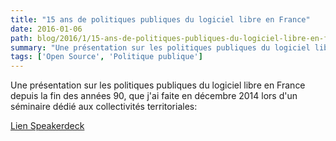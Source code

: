 ```yaml
---
title: "15 ans de politiques publiques du logiciel libre en France"
date: 2016-01-06
path: blog/2016/1/15-ans-de-politiques-publiques-du-logiciel-libre-en-france
summary: "Une présentation sur les politiques publiques du logiciel libre en France depuis la fin des années 90, que j'ai faite en décembre 2014 lors d'un séminaire dédié aux collectivités territoriales."
tags: ['Open Source', 'Politique publique']
---
```


Une présentation sur les politiques publiques du logiciel libre en France depuis la fin des années 90, que j'ai faite en décembre 2014 lors d'un séminaire dédié aux collectivités territoriales:

<script async class="speakerdeck-embed" data-id="2246ec706741013212a06e47992228f9" data-ratio="1.33333333333333" src="//speakerdeck.com/assets/embed.js"></script>

[Lien Speakerdeck](https://speakerdeck.com/sfermigier/15-ans-de-politiques-publiques-du-logiciel-libre-en-france)
